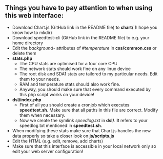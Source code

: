 <h2>Things you have to pay attention to when using this web interface:</h2>
<ul>
  <li>Download Chart.js (GitHub link in the README file) to <b>chart/</b> (I hope you know how to mkdir)</li>
  <li>Download speedtest-cli (GitHub link in the README file) to e.g. your home directory</li>
  <li>Edit the <i>background-</i> attributes of <i>#temperature</i> in <b>css/common.css</b> or delete them</li>
  <li>
    <b>stats.php</b>
    <ul>
      <li>The CPU stats are optimised for a four core CPU</li>
      <li>The network stats should work fine on any linux device</li>
      <li>The root disk and SDA1 stats are tailored to my particular needs. Edit them to your needs.</li>
      <li>RAM and temperature stats should also work fine.</li>
      <li>Anyway, you should make sure that every command executed by this php script works on your device!</li>
    </ul>
  </li>
  <li>
    <b>dsl/index.php</b><br/>
    <ul>
      <li>
        First of all you should create a cronjob which executes <b>speedtest.sh</b>. Make sure that all paths in this file are correct. Modify them when necessary.
      </li>
      <li>
        Now we create the symlink <i>speedlog.txt</i> in <b>dsl/</b>. It refers to your speedlog.txt mentioned in <b>speedtest.sh</b>.
      </li>
    </ul>
  </li>
  <li>When modifying these stats make sure that Chart.js handles the new data properly so take a closer look on <b>js/scripts.js</b></li>
  <li>Edit the HTML (e.g. edit, remove, add charts)</li>
  <li>Make sure that this interface is accessible in your local network only so edit your web server configuration!</li>
</ul>

